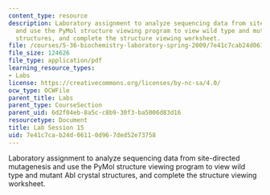 ```yaml
---
content_type: resource
description: Laboratory assignment to analyze sequencing data from site-directed mutagenesis
  and use the PyMol structure viewing program to view wild type and mutant Abl crystal
  structures, and complete the structure viewing worksheet.
file: /courses/5-36-biochemistry-laboratory-spring-2009/7e41c7cab24d06110d967ded52e73758_ses15.pdf
file_size: 124626
file_type: application/pdf
learning_resource_types:
- Labs
license: https://creativecommons.org/licenses/by-nc-sa/4.0/
ocw_type: OCWFile
parent_title: Labs
parent_type: CourseSection
parent_uid: 6d2f04eb-8a5c-c8b9-30f3-ba5006d83d16
resourcetype: Document
title: Lab Session 15
uid: 7e41c7ca-b24d-0611-0d96-7ded52e73758
---
```

Laboratory assignment to analyze sequencing data from site-directed mutagenesis and use the PyMol structure viewing program to view wild type and mutant Abl crystal structures, and complete the structure viewing worksheet.